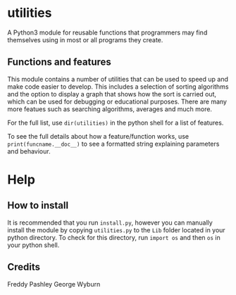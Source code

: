 # utilities
A Python3 module for reusable functions that programmers may find themselves using in most or all programs they create.

## Functions and features
This module contains a number of utilities that can be used to speed up and make code easier to develop. This includes a selection of sorting algorithms and the option to display a graph that shows how the sort is carried out, which can be used for debugging or educational purposes.
There are many more featues such as searching algorithms, averages and much more.

For the full list, use `dir(utilities)` in the python shell for a list of features.

To see the full details about how a feature/function works, use `print(funcname.__doc__)` to see a formatted string explaining parameters and behaviour.

# Help
## How to install
It is recommended that you run `install.py`, however you can manually install the module by copying `utilities.py` to the `Lib` folder located in your python directory. To check for this directory, run `import os` and then `os` in your python shell.


## Credits
Freddy Pashley
George Wyburn

